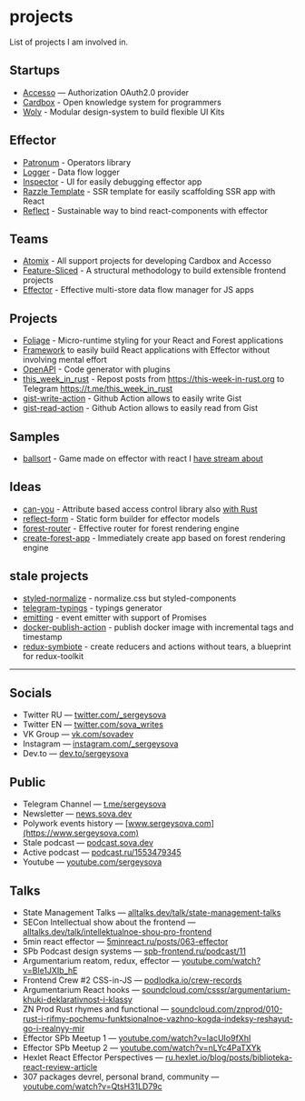 # projects

List of projects I am involved in.

## Startups

- [Accesso](https://github.com/accesso-app) — Authorization OAuth2.0 provider
- [Cardbox](https://github.com/cardbox) - Open knowledge system for programmers
- [Woly](https://github.com/woly-ui) - Modular design-system to build flexible UI Kits

## Effector

- [Patronum](https://github.com/effector/patronum) - Operators library
- [Logger](https://github.com/effector/logger) - Data flow logger
- [Inspector](https://github.com/effector/inspector) - UI for easily debugging effector app
- [Razzle Template](https://github.com/effector/razzle-template) - SSR template for easily scaffolding SSR app with React
- [Reflect](https://github.com/effector/reflect) - Sustainable way to bind react-components with effector

## Teams

- [Atomix](https://github.com/atomix-team) - All support projects for developing Cardbox and Accesso
- [Feature-Sliced](https://github.com/feature-sliced) - A structural methodology to build extensible frontend projects
- [Effector](https://github.com/effector) - Effective multi-store data flow manager for JS apps

## Projects

- [Foliage](https://github.com/foliage-ui) - Micro-runtime styling for your React and Forest applications
- [Framework](https://github.com/framework) to easily build React applications with Effector without involving mental effort
- [OpenAPI](https://github.com/openapi) - Code generator with plugins
- [this_week_in_rust](https://github.com/sergeysova/this_week_in_rust.rs) - Repost posts from https://this-week-in-rust.org to Telegram https://t.me/this_week_in_rust
- [gist-write-action](https://github.com/sergeysova/gist-write-action) - Github Action allows to easily write Gist
- [gist-read-action](https://github.com/sergeysova/gist-read-action) - Github Action allows to easily read from Gist

## Samples

- [ballsort](https://github.com/sergeysova/ballsort) - Game made on effector with react I [have stream about](https://www.youtube.com/watch?v=tjjxIQd0E8c)

## Ideas

- [can-you](https://github.com/sergeysova/can-you) - Attribute based access control library also [with Rust](https://github.com/sergeysova/can-you.rs)
- [reflect-form](https://github.com/sergeysova/reflect-form) - Static form builder for effector models
- [forest-router](https://github.com/sergeysova/forest-router) - Effective router for forest rendering engine
- [create-forest-app](https://github.com/sergeysova/create-forest-app) - Immediately create app based on forest rendering engine

## stale projects

- [styled-normalize](https://github.com/sergeysova/styled-normalize) - normalize.css but styled-components
- [telegram-typings](https://github.com/sergeysova/telegram-typings) - typings generator
- [emitting](https://github.com/sergeysova/emitting) - event emitter with support of Promises
- [docker-publish-action](https://github.com/sergeysova/docker-publish-action) - publish docker image with incremental tags and timestamp
- [redux-symbiote](https://github.com/sergeysova/redux-symbiote) - create reducers and actions without tears, a blueprint for redux-toolkit

---

## Socials

- Twitter RU — [twitter.com/_sergeysova](https://twitter.com/_sergeysova)
- Twitter EN — [twitter.com/sova_writes](https://twitter.com/sova_writes)
- VK Group — [vk.com/sovadev](https://vk.com/sovadev)
- Instagram — [instagram.com/_sergeysova](https://instagram.com/_sergeysova)
- Dev.to — [dev.to/sergeysova](https://dev.to/sergeysova)

## Public
- Telegram Channel — [t.me/sergeysova](https://t.me/sergeysova)
- Newsletter — [news.sova.dev](https://news.sova.dev)
- Polywork events history — [www.sergeysova.com](https://www.sergeysova.com)
- Stale podcast — [podcast.sova.dev](https://podcast.sova.dev)
- Active podcast — [podcast.ru/1553479345](https://podcast.ru/1553479345)
- Youtube — [youtube.com/sergeysova](https://youtube.com/sergeysova)

## Talks
- State Management Talks — [alltalks.dev/talk/state-management-talks](https://www.alltalks.dev/talk/state-management-talks)
- SECon Intellectual show about the frontend — [alltalks.dev/talk/intellektualnoe-shou-pro-frontend](https://www.alltalks.dev/talk/intellektualnoe-shou-pro-frontend)
- 5min react effector — [5minreact.ru/posts/063-effector](https://5minreact.ru/posts/063-effector)
- SPb Podcast design systems — [spb-frontend.ru/podcast/11](https://spb-frontend.ru/podcast/11)
- Argumentarium reatom, redux, effector — [youtube.com/watch?v=Ble1JXIb_hE](https://youtube.com/watch?v=Ble1JXIb_hE)
- Frontend Crew #2 CSS-in-JS — [podlodka.io/crew-records](https://podlodka.io/crew-records)
- Argumentarium React hooks — [soundcloud.com/csssr/argumentarium-khuki-deklarativnost-i-klassy](https://soundcloud.com/csssr/argumentarium-khuki-deklarativnost-i-klassy)
- ZN Prod Rust rhymes and functional — [soundcloud.com/znprod/010-rust-i-rifmy-pochemu-funktsionalnoe-vazhno-kogda-indeksy-reshayut-go-i-realnyy-mir](https://soundcloud.com/znprod/010-rust-i-rifmy-pochemu-funktsionalnoe-vazhno-kogda-indeksy-reshayut-go-i-realnyy-mir)
- Effector SPb Meetup 1 — [youtube.com/watch?v=IacUIo9fXhI](https://youtube.com/watch?v=IacUIo9fXhI)
- Effector SPb Meetup 2 — [youtube.com/watch?v=nLYc4PaTXYk](https://youtube.com/watch?v=nLYc4PaTXYk)
- Hexlet React Effector Perspectives — [ru.hexlet.io/blog/posts/biblioteka-react-review-article](https://ru.hexlet.io/blog/posts/biblioteka-react-review-article)
- 307 packages devrel, personal brand, community — [youtube.com/watch?v=QtsH31LD79c](https://www.youtube.com/watch?v=QtsH31LD79c)
